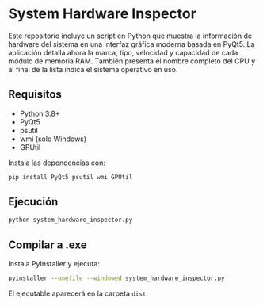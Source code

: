 # System Hardware Inspector

Este repositorio incluye un script en Python que muestra la información de hardware del sistema en una interfaz gráfica moderna basada en PyQt5.
La aplicación detalla ahora la marca, tipo, velocidad y capacidad de cada módulo de memoria RAM. También presenta el nombre completo del CPU y al final de la lista indica el sistema operativo en uso.

## Requisitos
- Python 3.8+
- PyQt5
- psutil
- wmi (solo Windows)
- GPUtil

Instala las dependencias con:
```bash
pip install PyQt5 psutil wmi GPUtil
```

## Ejecución
```bash
python system_hardware_inspector.py
```

## Compilar a .exe
Instala PyInstaller y ejecuta:
```bash
pyinstaller --onefile --windowed system_hardware_inspector.py
```
El ejecutable aparecerá en la carpeta `dist`.
